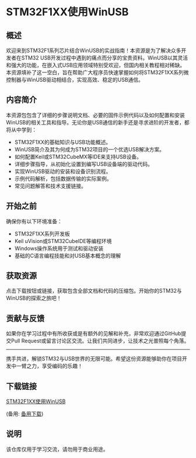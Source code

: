 # STM32F1XX使用WinUSB

## 概述

欢迎来到STM32F1系列芯片结合WinUSB的实战指南！本资源是为了解决众多开发者在STM32 USB开发过程中遇到的痛点而分享的宝贵资料。WinUSB以其灵活和强大的功能，在嵌入式USB应用领域特别受欢迎，但国内相关教程相对稀缺。本资源填补了这一空白，旨在帮助广大程序员快速掌握如何将STM32F1XX系列微控制器与WinUSB驱动相结合，实现高效、稳定的USB通信。

## 内容简介

本资源包包含了详细的步骤说明文档、必要的固件示例代码以及如何配置和安装WinUSB的相关工具和指导。无论你是USB通信的新手还是寻求进阶的开发者，都将从中学到：

- STM32F1XX的基础知识与USB功能概述。
- WinUSB简介及其为何成为STM32项目的一个优选USB解决方案。
- 如何配置Keil或STM32CubeMX等IDE来支持USB设备。
- 详细步骤指导，从初始化设置到编写USB设备端的驱动代码。
- 实现WinUSB驱动的安装和设备识别流程。
- 示例代码解析，包括数据传输的实际案例。
- 常见问题解答和技术支援链接。

## 开始之前

确保你有以下环境准备：
- STM32F1XX系列开发板
- Keil uVision或STM32CubeIDE等编程环境
- Windows操作系统用于测试和驱动安装
- 基础的C语言编程技能和对USB基本概念的理解

## 获取资源

点击下载按钮或链接，获取包含全部文档和代码的压缩包。开始你的STM32与WinUSB的探索之旅吧！

## 贡献与反馈

如果你在学习过程中有所收获或是有额外的见解和补充，非常欢迎通过GitHub提交Pull Request或留言讨论区交流。让我们共同进步，让技术之光普照每个角落。

---

携手共进，解锁STM32与USB世界的无限可能。希望这份资源能够助你在项目开发中一臂之力，享受编码的乐趣！

## 下载链接
[STM32F1XX使用WinUSB](https://pan.quark.cn/s/9afca3ba9553) 

(备用: [备用下载](https://pan.baidu.com/s/1Jh42iYndom9d3j4J4zPKjA?pwd=1234))

## 说明

该仓库仅用于学习交流，请勿用于商业用途。
